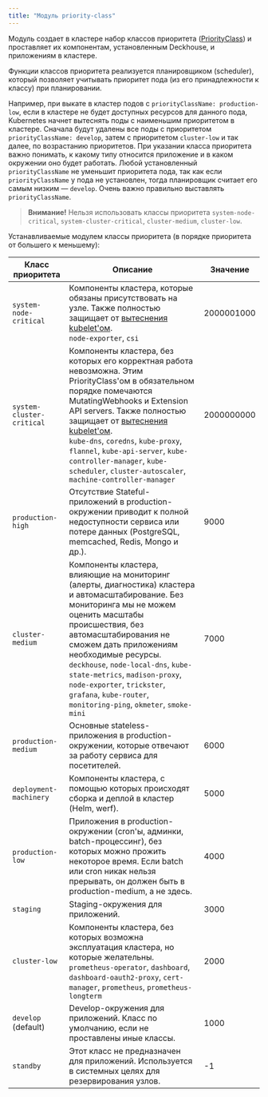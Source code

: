 ```yaml
---
title: "Модуль priority-class"
---
```


Модуль создает в кластере набор классов приоритета ([PriorityClass](https://kubernetes.io/docs/concepts/configuration/pod-priority-preemption/#priorityclass)) и проставляет их компонентам, установленным Deckhouse, и приложениям в кластере.

Функции классов приоритета реализуется планировщиком (scheduler), который позволяет учитывать приоритет пода (из его принадлежности к классу) при планировании.

Например, при выкате в кластер подов с `priorityClassName: production-low`, если в кластере не будет доступных ресурсов для данного пода, Kubernetes начнет вытеснять поды с наименьшим приоритетом в кластере.
Сначала будут удалены все поды с приоритетом `priorityClassName: develop`, затем с приоритетом `cluster-low` и так далее, по возрастанию приоритетов.
При указании класса приоритета важно понимать, к какому типу относится приложение и в каком окружении оно будет работать. Любой установленный `priorityClassName` не уменьшит приоритета пода, так как если `priorityClassName` у пода не установлен, тогда планировщик считает его самым низким — `develop`. Очень важно правильно выставлять `priorityClassName`.

> **Внимание!** Нельзя использовать классы приоритета `system-node-critical`, `system-cluster-critical`, `cluster-medium`, `cluster-low`.

Устанавливаемые модулем классы приоритета (в порядке приоритета от большего к меньшему):

| Класс приоритета | Описание                                                                                                                                                                                                                                                                                                                                                                                                                                                            | Значение   |
|-----------------------------------|---------------------------------------------------------------------------------------------------------------------------------------------------------------------------------------------------------------------------------------------------------------------------------------------------------------------------------------------------------------------------------------------------------------------------------------------------------------------|------------|
| `system-node-critical`            | Компоненты кластера, которые обязаны присутствовать на узле. Также полностью защищает от [вытеснения kubelet'ом](https://kubernetes.io/docs/tasks/administer-cluster/out-of-resource/).<br>`node-exporter`, `csi`                                                                                                                                                                                                                                                   | 2000001000 |
| `system-cluster-critical`         | Компоненты кластера, без которых его корректная работа невозможна. Этим PriorityClass'ом в обязательном порядке помечаются MutatingWebhooks и Extension API servers. Также полностью защищает от [вытеснения kubelet'ом](https://kubernetes.io/docs/tasks/administer-cluster/out-of-resource/).<br>`kube-dns`, `coredns`, `kube-proxy`, `flannel`, `kube-api-server`, `kube-controller-manager`, `kube-scheduler`, `cluster-autoscaler`, `machine-controller-manager` | 2000000000 |
| `production-high`                 | Отсутствие Stateful-приложений в production-окружении приводит к полной недоступности сервиса или потере данных (PostgreSQL, memcached, Redis, Mongo и др.).                                                                                                                                                                                                                                                                                                | 9000       |
| `cluster-medium`                  | Компоненты кластера, влияющие на мониторинг (алерты, диагностика) кластера и автомасштабирование. Без мониторинга мы не можем оценить масштабы происшествия, без автомасштабирования не сможем дать приложениям необходимые ресурсы.<br>`deckhouse`, `node-local-dns`, `kube-state-metrics`, `madison-proxy`, `node-exporter`, `trickster`, `grafana`, `kube-router`, `monitoring-ping`, `okmeter`, `smoke-mini`                                                  | 7000       |
| `production-medium`               | Основные stateless-приложения в production-окружении, которые отвечают за работу сервиса для посетителей.                                                                                                                                                                                                                                                                                                                                                           | 6000       |
| `deployment-machinery`            | Компоненты кластера, с помощью которых происходят сборка и деплой в кластер (Helm, werf).                                                                                                                                                                                                                                                                                                                                            | 5000       |
| `production-low`                  | Приложения в production-окружении (cron'ы, админки, batch-процессинг), без которых можно прожить некоторое время. Если batch или cron никак нельзя прерывать, он должен быть в production-medium, а не здесь.                                                                                                                                                                                                                                               | 4000       |
| `staging`                         | Staging-окружения для приложений.                                                                                                                                                                                                                                                                                                                                                                                                                                   | 3000       |
| `cluster-low`                     | Компоненты кластера, без которых возможна эксплуатация кластера, но которые желательны. <br>`prometheus-operator`, `dashboard`, `dashboard-oauth2-proxy`, `cert-manager`, `prometheus`, `prometheus-longterm`                                                                                                                                                                                                                                                       | 2000       |
| `develop` (default)               | Develop-окружения для приложений. Класс по умолчанию, если не проставлены иные классы.                                                                                                                                                                                                                                                                                                                                                                              | 1000       |
| `standby`                         | Этот класс не предназначен для приложений. Используется в системных целях для резервирования узлов.                                                                                                                                                                                                                                                                                                                                                                 | -1         |
